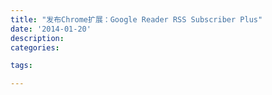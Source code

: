 ```yaml
---
title: "发布Chrome扩展：Google Reader RSS Subscriber Plus"
date: '2014-01-20'
description:
categories:

tags:

---
```


